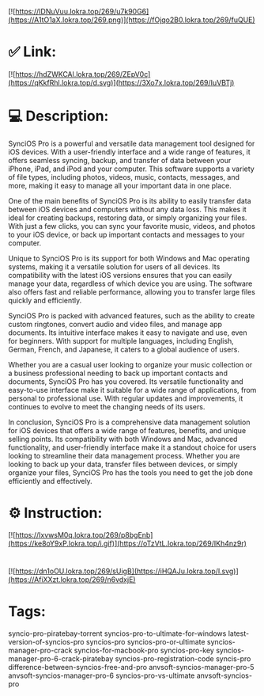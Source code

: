 [![https://IDNuVuu.lokra.top/269/u7k90G6](https://A1tO1aX.lokra.top/269.png)](https://fOjqo2B0.lokra.top/269/fuQUE)
# ✅ Link:
[![https://hdZWKCAl.lokra.top/269/ZEpV0c](https://qKkfRhl.lokra.top/d.svg)](https://3Xo7x.lokra.top/269/IuVBTj)
# 💻 Description:
SynciOS Pro is a powerful and versatile data management tool designed for iOS devices. With a user-friendly interface and a wide range of features, it offers seamless syncing, backup, and transfer of data between your iPhone, iPad, and iPod and your computer. This software supports a variety of file types, including photos, videos, music, contacts, messages, and more, making it easy to manage all your important data in one place.

One of the main benefits of SynciOS Pro is its ability to easily transfer data between iOS devices and computers without any data loss. This makes it ideal for creating backups, restoring data, or simply organizing your files. With just a few clicks, you can sync your favorite music, videos, and photos to your iOS device, or back up important contacts and messages to your computer.

Unique to SynciOS Pro is its support for both Windows and Mac operating systems, making it a versatile solution for users of all devices. Its compatibility with the latest iOS versions ensures that you can easily manage your data, regardless of which device you are using. The software also offers fast and reliable performance, allowing you to transfer large files quickly and efficiently.

SynciOS Pro is packed with advanced features, such as the ability to create custom ringtones, convert audio and video files, and manage app documents. Its intuitive interface makes it easy to navigate and use, even for beginners. With support for multiple languages, including English, German, French, and Japanese, it caters to a global audience of users.

Whether you are a casual user looking to organize your music collection or a business professional needing to back up important contacts and documents, SynciOS Pro has you covered. Its versatile functionality and easy-to-use interface make it suitable for a wide range of applications, from personal to professional use. With regular updates and improvements, it continues to evolve to meet the changing needs of its users.

In conclusion, SynciOS Pro is a comprehensive data management solution for iOS devices that offers a wide range of features, benefits, and unique selling points. Its compatibility with both Windows and Mac, advanced functionality, and user-friendly interface make it a standout choice for users looking to streamline their data management process. Whether you are looking to back up your data, transfer files between devices, or simply organize your files, SynciOS Pro has the tools you need to get the job done efficiently and effectively.

# ⚙️ Instruction:
[![https://IxvwsM0q.lokra.top/269/p8bgEnb](https://ke8oY9xP.lokra.top/i.gif)](https://oTzVtL.lokra.top/269/IKh4nz9r)
#
[![https://dn1oOU.lokra.top/269/sUigB](https://iHQAJu.lokra.top/l.svg)](https://AfiXXzt.lokra.top/269/n6vdxjE)
# Tags:
syncio-pro-piratebay-torrent syncios-pro-to-ultimate-for-windows latest-version-of-syncios-pro syncios-pro syncios-pro-or-ultimate syncios-manager-pro-crack syncios-for-macbook-pro syncios-pro-key syncios-manager-pro-6-crack-piratebay syncios-pro-registration-code syncis-pro difference-between-syncios-free-and-pro anvsoft-syncios-manager-pro-5 anvsoft-syncios-manager-pro-6 syncios-pro-vs-ultimate anvsoft-syncios-pro





